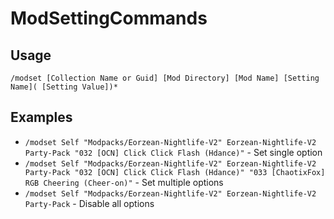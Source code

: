 # ModSettingCommands

## Usage

`/modset [Collection Name or Guid] [Mod Directory] [Mod Name] [Setting Name]( [Setting Value])*`

## Examples

- `/modset Self "Modpacks/Eorzean-Nightlife-V2" Eorzean-Nightlife-V2 Party-Pack "032 [OCN] Click Click Flash (Hdance)"` - Set single option
- `/modset Self "Modpacks/Eorzean-Nightlife-V2" Eorzean-Nightlife-V2 Party-Pack "032 [OCN] Click Click Flash (Hdance)" "033 [ChaotixFox] RGB Cheering (Cheer-on)"` - Set multiple options
- `/modset Self "Modpacks/Eorzean-Nightlife-V2" Eorzean-Nightlife-V2 Party-Pack` - Disable all options
